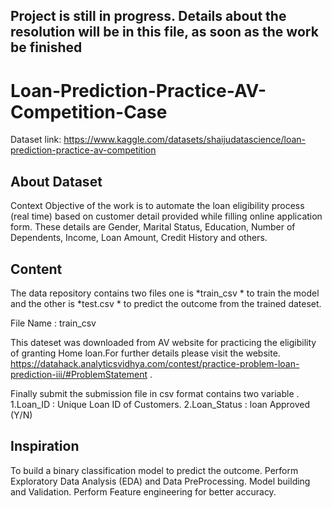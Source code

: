 ## Project is still in progress. Details about the resolution will be in this file, as soon as the work be finished

# Loan-Prediction-Practice-AV-Competition-Case

Dataset link: https://www.kaggle.com/datasets/shaijudatascience/loan-prediction-practice-av-competition

## About Dataset
Context
Objective of the work is to automate the loan eligibility process (real time) based on customer detail provided while filling online application form. These details are Gender, Marital Status, Education, Number of Dependents, Income, Loan Amount, Credit History and others.

## Content
The data repository contains two files one is *train_csv * to train the model and the other is *test.csv * to predict the outcome from the trained dateset.

File Name : train_csv



This dateset was downloaded from AV website for practicing the eligibility of granting Home loan.For further details please visit the website.
https://datahack.analyticsvidhya.com/contest/practice-problem-loan-prediction-iii/#ProblemStatement .

Finally submit the submission file in csv format contains two variable .
1.Loan_ID : Unique Loan ID of Customers.
2.Loan_Status : loan Approved (Y/N)

## Inspiration
To build a binary classification model to predict the outcome.
Perform Exploratory Data Analysis (EDA) and Data PreProcessing.
Model building and Validation.
Perform Feature engineering for better accuracy.
